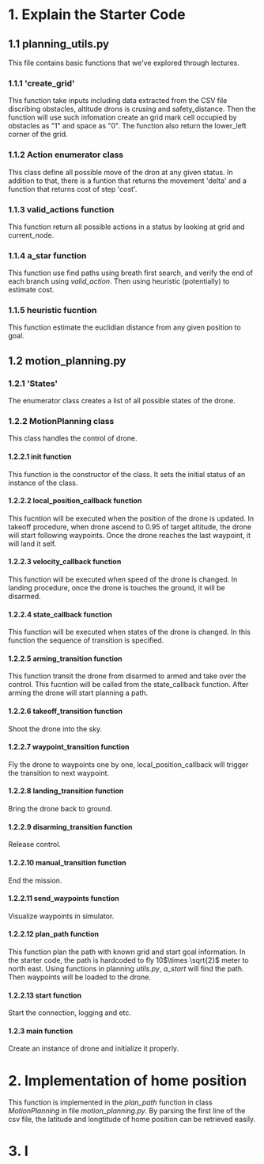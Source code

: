 # 1. Explain the Starter Code

## 1.1 planning_utils.py
This file contains basic functions that we've explored through lectures.

### 1.1.1 'create_grid'
This function take inputs including data extracted from the CSV file discribing obstacles, altitude drons is crusing and safety_distance. Then the function will use such infomation create an grid mark cell occupied by obstacles as "1" and space as "0". The function also return the lower_left corner of the grid.

### 1.1.2 Action enumerator class
This class define all possible move of the dron at any given status. In addition to that, there is a funtion that returns the movement 'delta'  and a function that returns cost of step 'cost'. 

### 1.1.3 valid_actions function
This function return all possible actions in a status by looking at grid and current_node.

### 1.1.4 a_star function
This function use find paths using breath first search, and verify the end of each branch using *valid_action*. Then using heuristic (potentially) to estimate cost.

### 1.1.5 heuristic fucntion
This function estimate the euclidian distance from any given position to goal.

## 1.2 motion_planning.py
### 1.2.1 'States'
The enumerator class creates a list of all possible states of the drone.

### 1.2.2 MotionPlanning class
This class handles the control of drone.

#### 1.2.2.1 __init__ function 
This function is the constructor of the class. It sets the initial status of an instance of the class.

#### 1.2.2.2 local_position_callback function
This fucntion will be executed when the position of the drone is updated. In takeoff procedure, when drone ascend to 0.95 of target altitude, the drone will start following waypoints. Once the drone reaches the last waypoint, it will land it self. 

#### 1.2.2.3 velocity_callback function
This function will be executed when speed of the drone is changed. In landing procedure, once the drone is touches the ground, it will be disarmed.

#### 1.2.2.4 state_callback function
This function will be executed when states of the drone is changed. In this function the sequence of transition is specified.

#### 1.2.2.5 arming_transition function
This function transit the drone from disarmed to armed and take over the control. This fucntion will be called from the state_callback function. After arming the drone will start planning a path.

#### 1.2.2.6 takeoff_transition function
Shoot the drone into the sky.

#### 1.2.2.7 waypoint_transition function
Fly the drone to waypoints one by one, local_position_callback will trigger the transition to next waypoint.

#### 1.2.2.8 landing_transition function 
Bring the drone back to ground. 

#### 1.2.2.9 disarming_transition function
Release control.

#### 1.2.2.10 manual_transition function
End the mission.

#### 1.2.2.11 send_waypoints function
Visualize waypoints in simulator.

#### 1.2.2.12 plan_path function
This function plan the path with known grid and start goal information. In the starter code, the path is hardcoded to fly 10$\times \sqrt{2}$ meter to north east. Using functions in planning *utils.py*, *a_start* will find the path. Then waypoints will be loaded to the drone.

#### 1.2.2.13 start function
Start the connection, logging and etc.

#### 1.2.3 main function
Create an instance of drone and initialize it properly.

# 2. Implementation of home position
This function is implemented in the *plan_path* function in class *MotionPlanning* in file *motion_planning.py*. By parsing the first line of the csv file, the latitude and longtitude of home position can be retrieved easily.

# 3. I
